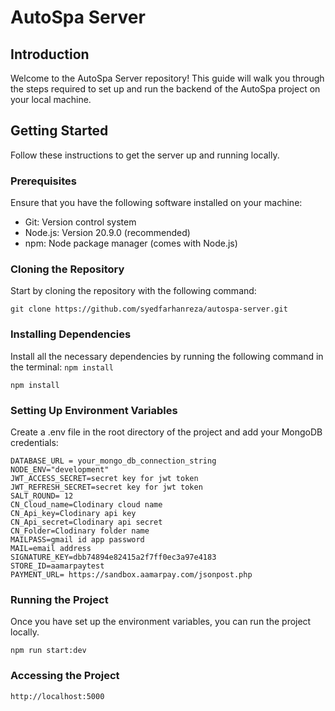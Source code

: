 # AutoSpa Server

## Introduction

Welcome to the AutoSpa Server repository! This guide will walk you through the steps required to set up and run the backend of the AutoSpa project on your local machine.

## Getting Started

Follow these instructions to get the server up and running locally.

### Prerequisites

Ensure that you have the following software installed on your machine:

- Git: Version control system
- Node.js: Version 20.9.0 (recommended)
- npm: Node package manager (comes with Node.js)

### Cloning the Repository

Start by cloning the repository with the following command:

```
git clone https://github.com/syedfarhanreza/autospa-server.git

```

### Installing Dependencies

Install all the necessary dependencies by running the following command in the terminal:  `npm install`

```
npm install

```

### Setting Up Environment Variables

Create a .env file in the root directory of the project and add your MongoDB credentials:

```
DATABASE_URL = your_mongo_db_connection_string
NODE_ENV="development"
JWT_ACCESS_SECRET=secret key for jwt token
JWT_REFRESH_SECRET=secret key for jwt token
SALT_ROUND= 12
CN_Cloud_name=Clodinary cloud name
CN_Api_key=Clodinary api key
CN_Api_secret=Clodinary api secret
CN_Folder=Clodinary folder name
MAILPASS=gmail id app password
MAIL=email address
SIGNATURE_KEY=dbb74894e82415a2f7ff0ec3a97e4183
STORE_ID=aamarpaytest
PAYMENT_URL= https://sandbox.aamarpay.com/jsonpost.php
```

### Running the Project

Once you have set up the environment variables, you can run the project locally.

```
npm run start:dev

```

### Accessing the Project

```
http://localhost:5000

```
